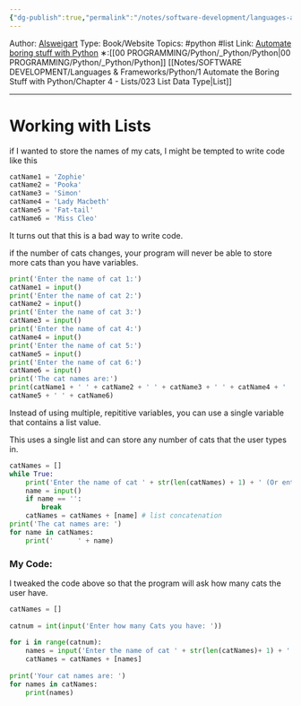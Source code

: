 ```yaml
---
{"dg-publish":true,"permalink":"/notes/software-development/languages-and-frameworks/python/1-automate-the-boring-stuff-with-python/chapter-4-lists/031-working-with-lists/","created":"2025-07-13T15:25:05.530+08:00"}
---
```


Author: [Alsweigart](https://alsweigart.com/)
Type: Book/Website
Topics: #python #list
Link: [Automate boring stuff with Python](https://automatetheboringstuff.com/)
∗:[[00 PROGRAMMING/Python/_Python/Python\|00 PROGRAMMING/Python/_Python/Python]] [[Notes/SOFTWARE DEVELOPMENT/Languages & Frameworks/Python/1 Automate the Boring Stuff with Python/Chapter 4 - Lists/023 List Data Type\|List]] 

---
# Working with Lists

if I wanted to store the names of my cats, I might be tempted to write code like this
```python
catName1 = 'Zophie'  
catName2 = 'Pooka'  
catName3 = 'Simon'  
catName4 = 'Lady Macbeth'  
catName5 = 'Fat-tail'  
catName6 = 'Miss Cleo'
```
It turns out that this is a bad way to write code.

if the number of cats changes, your program will never be able to store more cats than you have variables.

```python
print('Enter the name of cat 1:')  
catName1 = input()  
print('Enter the name of cat 2:')  
catName2 = input()  
print('Enter the name of cat 3:')  
catName3 = input()  
print('Enter the name of cat 4:')  
catName4 = input()  
print('Enter the name of cat 5:')  
catName5 = input()  
print('Enter the name of cat 6:')  
catName6 = input()  
print('The cat names are:')  
print(catName1 + ' ' + catName2 + ' ' + catName3 + ' ' + catName4 + ' ' +  
catName5 + ' ' + catName6)
```

Instead of using multiple, repititive variables, you can use a single variable that contains a list value.

This uses a single list and can store any number of cats that the user types in.

```python
catNames = []
while True:
	print('Enter the name of cat ' + str(len(catNames) + 1) + ' (Or enter nothing to stop.):')
	name = input()
	if name == '':
		break
	catNames = catNames + [name] # list concatenation
print('The cat names are: ')
for name in catNames:
	print('      ' + name)
```

### My Code:
I tweaked the code above so that the program will ask how many cats the user have.
```python
catNames = []  
  
catnum = int(input('Enter how many Cats you have: '))  
  
for i in range(catnum):  
	names = input('Enter the name of cat ' + str(len(catNames)+ 1) + ': ')  
	catNames = catNames + [names]  
  
print('Your cat names are: ')  
for names in catNames:  
	print(names)
```